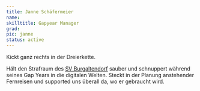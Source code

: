 ```yaml
---
title: Janne Schäfermeier
name:
skilltitle: Gapyear Manager
grad: 
pic: janne
status: active
---
```


Kickt ganz rechts in der Dreierkette.

Hält den Strafraum des <a href="https://instagram.com/svburgaltendorf_u19">SV Burgaltendorf</a> sauber und schnuppert während seines Gap Years in die digitalen Welten.
Steckt in der Planung  anstehender Fernreisen und supported uns überall da, wo er gebraucht wird. 

